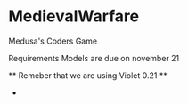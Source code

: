 MedievalWarfare
===============

Medusa's Coders Game

Requirements Models are due on november 21

** Remeber that we are using Violet 0.21 **

-
